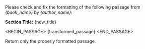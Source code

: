 Please check and fix the formatting of the following passage from *{book_name}* by *{author_name}*:

**Section Title:** {new_title}

<BEGIN_PASSAGE>
{transformed_passage}
<END_PASSAGE>

Return only the properly formatted passage. 